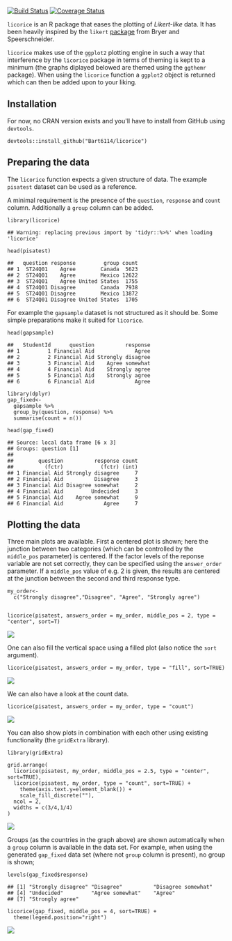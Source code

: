 [![Build
Status](https://travis-ci.org/Bart6114/licorice.svg?branch=master)](https://travis-ci.org/Bart6114/licorice)
[![Coverage
Status](https://coveralls.io/repos/Bart6114/licorice/badge.svg?branch=master)](https://coveralls.io/r/Bart6114/licorice?branch=master)

`licorice` is an R package that eases the plotting of *Likert-like*
data. It has been heavily inspired by the `likert`
[package](https://github.com/jbryer/likert) from Bryer and
Speerschneider.

`licorice` makes use of the `ggplot2` plotting engine in such a way that
interference by the `licorice` package in terms of theming is kept to a
minimum (the graphs diplayed belowed are themed using the `ggthemr`
package). When using the `licorice` function a `ggplot2` object is
returned which can then be added upon to your liking.

Installation
------------

For now, no CRAN version exists and you'll have to install from GitHub
using `devtools`.

    devtools::install_github("Bart6114/licorice")

Preparing the data
------------------

The `licorice` function expects a given structure of data. The example
`pisatest` dataset can be used as a reference.

A minimal requirement is the presence of the `question`, `response` and
`count` column. Additionally a `group` column can be added.

    library(licorice)

    ## Warning: replacing previous import by 'tidyr::%>%' when loading 'licorice'

    head(pisatest)

    ##   question response         group count
    ## 1  ST24Q01    Agree        Canada  5623
    ## 2  ST24Q01    Agree        Mexico 12622
    ## 3  ST24Q01    Agree United States  1755
    ## 4  ST24Q01 Disagree        Canada  7938
    ## 5  ST24Q01 Disagree        Mexico 13872
    ## 6  ST24Q01 Disagree United States  1705

For example the `gapsample` dataset is not structured as it should be.
Some simple preparations make it suited for `licorice`.

    head(gapsample)

    ##   StudentId      question          response
    ## 1         1 Financial Aid             Agree
    ## 2         2 Financial Aid Strongly disagree
    ## 3         3 Financial Aid    Agree somewhat
    ## 4         4 Financial Aid    Strongly agree
    ## 5         5 Financial Aid    Strongly agree
    ## 6         6 Financial Aid             Agree

    library(dplyr)
    gap_fixed<-
      gapsample %>%
      group_by(question, response) %>%
      summarise(count = n())

    head(gap_fixed)

    ## Source: local data frame [6 x 3]
    ## Groups: question [1]
    ## 
    ##        question          response count
    ##          (fctr)            (fctr) (int)
    ## 1 Financial Aid Strongly disagree     7
    ## 2 Financial Aid          Disagree     3
    ## 3 Financial Aid Disagree somewhat     2
    ## 4 Financial Aid         Undecided     3
    ## 5 Financial Aid    Agree somewhat     9
    ## 6 Financial Aid             Agree     7

Plotting the data
-----------------

Three main plots are available. First a centered plot is shown; here the
junction between two categories (which can be controlled by the
`middle_pos` parameter) is centered. If the factor levels of the reponse
variable are not set correctly, they can be specified using the
`answer_order` parameter. If a `middle_pos` value of e.g. 2 is given,
the results are centered at the junction between the second and third
response type.

    my_order<-
      c("Strongly disagree","Disagree", "Agree", "Strongly agree")


    licorice(pisatest, answers_order = my_order, middle_pos = 2, type = "center", sort=T)

![](http://i.imgur.com/rwczmKY.png)

One can also fill the vertical space using a filled plot (also notice
the `sort` argument).

    licorice(pisatest, answers_order = my_order, type = "fill", sort=TRUE)

![](http://i.imgur.com/fMxdMmh.png)

We can also have a look at the count data.

    licorice(pisatest, answers_order = my_order, type = "count")

![](http://i.imgur.com/cwVJufP.png)

You can also show plots in combination with each other using existing
functionality (the `gridExtra` library).

    library(gridExtra)

    grid.arrange(
      licorice(pisatest, my_order, middle_pos = 2.5, type = "center", sort=TRUE),
      licorice(pisatest, my_order, type = "count", sort=TRUE) +
        theme(axis.text.y=element_blank()) +
        scale_fill_discrete(""),
      ncol = 2,
      widths = c(3/4,1/4)
    )

![](http://i.imgur.com/EeCWGt6.png)

Groups (as the countries in the graph above) are shown automatically
when a `group` column is available in the data set. For example, when
using the generated `gap_fixed` data set (where not `group` column is
present), no group is shown;

    levels(gap_fixed$response)

    ## [1] "Strongly disagree" "Disagree"          "Disagree somewhat"
    ## [4] "Undecided"         "Agree somewhat"    "Agree"            
    ## [7] "Strongly agree"

    licorice(gap_fixed, middle_pos = 4, sort=TRUE) +
      theme(legend.position="right")

![](http://i.imgur.com/3LDe4rL.png)
